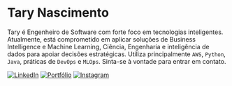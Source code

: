 # Tary Nascimento

Tary é Engenheiro de Software com forte foco em tecnologias inteligentes. Atualmente, está comprometido em aplicar soluções de Business Intelligence e Machine Learning, Ciência, Engenharia e inteligência de dados para apoiar decisões estratégicas. Utiliza principalmente ``AWS``, ``Python``, ``Java``, práticas de ``DevOps`` e ``MLOps``. Sinta-se à vontade para entrar em contato.



[![LinkedIn](https://img.shields.io/badge/LinkedIn-0077B5?style=for-the-badge&logo=linkedin&logoColor=white)](https://www.linkedin.com/in/tary-nascimento/) [![Portfólio](https://img.shields.io/badge/Portf%C3%B3lio-000000?style=for-the-badge&logo=vercel&logoColor=white)](https://port9.vercel.app/) [![Instagram](https://img.shields.io/badge/Instagram-E4405F?style=for-the-badge&logo=instagram&logoColor=white)](https://www.instagram.com/taryjunioor)






